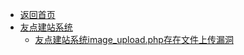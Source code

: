 - [返回首页](/)
- [友点建站系统](友点建站系统/)
  - [友点建站系统image_upload.php存在文件上传漏洞](友点建站系统/友点建站系统image_upload.php存在文件上传漏洞.md)
